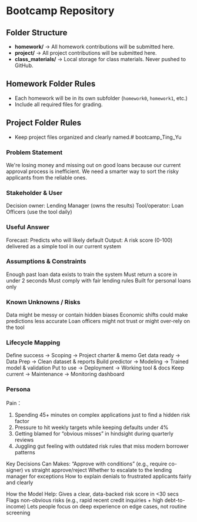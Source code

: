 # Bootcamp Repository

## Folder Structure
- **homework/** → All homework contributions will be submitted here.
- **project/** → All project contributions will be submitted here.
- **class_materials/** → Local storage for class materials. Never pushed to GitHub.

## Homework Folder Rules
- Each homework will be in its own subfolder (`homework0`, `homework1`, etc.)
- Include all required files for grading.

## Project Folder Rules
- Keep project files organized and clearly named.# bootcamp_Ting_Yu


### Problem Statement
We're losing money and missing out on good loans because our current approval process is inefficient. We need a smarter way to sort the risky applicants from the reliable ones.

### Stakeholder & User
Decision owner: Lending Manager (owns the results)
Tool/operator: Loan Officers (use the tool daily)

### Useful Answer
Forecast: Predicts who will likely default
Output: A risk score (0-100) delivered as a simple tool in our current system

### Assumptions & Constraints
Enough past loan data exists to train the system
Must return a score in under 2 seconds
Must comply with fair lending rules
Built for personal loans only

### Known Unknowns / Risks
Data might be messy or contain hidden biases
Economic shifts could make predictions less accurate
Loan officers might not trust or might over-rely on the tool

### Lifecycle Mapping
Define success → Scoping → Project charter & memo
Get data ready → Data Prep → Clean dataset & reports
Build predictor → Modeling → Trained model & validation
Put to use → Deployment → Working tool & docs
Keep current → Maintenance → Monitoring dashboard

### Persona
Pain：
1. Spending 45+ minutes on complex applications just to find a hidden risk factor
2. Pressure to hit weekly targets while keeping defaults under 4%
3. Getting blamed for “obvious misses” in hindsight during quarterly reviews
4. Juggling gut feeling with outdated risk rules that miss modern borrower patterns

Key Decisions Can Makes:
“Approve with conditions” (e.g., require co-signer) vs straight approve/reject
Whether to escalate to the lending manager for exceptions
How to explain denials to frustrated applicants fairly and clearly

How the Model Help:
Gives a clear, data-backed risk score in <30 secs
Flags non-obvious risks (e.g., rapid recent credit inquiries + high debt-to-income)
Lets people focus on deep experience on edge cases, not routine screening
